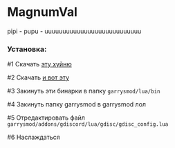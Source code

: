 # MagnumVal
pipi - pupu - uuuuuuuuuuuuuuuuuuuuuuuuuuu
### Установка:
#1 Скачать [эту хуйню](https://github.com/FredyH/GWSockets/releases/latest)

#2 Скачать [и вот эту](https://github.com/timschumi/gmod-chttp/releases/latest)

#3 Закинуть эти бинарки в папку `garrysmod/lua/bin`

#4 Закинуть папку garrysmod в garrysmod лол

#5 Отредактировать файл `garrysmod/addons/gdiscord/lua/gdisc/gdisc_config.lua`

#6 Наслаждаться
